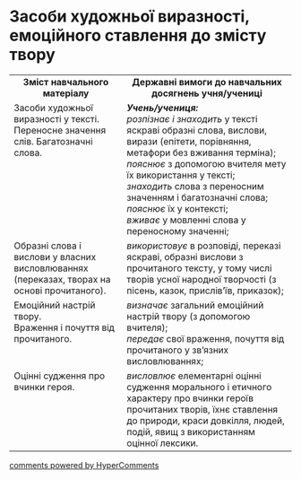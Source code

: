 <div id="hypercomments_widget" class="js-hypercomments-widget invisible"></div>

# Засоби художньої виразності, емоційного ставлення до змісту твору 

<table>
  <tr>
    <td width="40%" align="center"><b>Зміст навчального матеріалу<b></td>
    <td width="60%" align="center"><b>Державні вимоги до навчальних досягнень учня/учениці</b></td>
  </tr>
  <tr>
    <td width="40%" style="vertical-align:top !important;">
Засоби художньої виразності  у тексті.<br>
Переносне значення слів. Багатозначні слова.
</td>
    <td width="60%" style="vertical-align:top !important;">
<i><b>Учень/учениця:</b></i><br>
<i>розпізнає і знаходить</i> у тексті яскраві образні слова, вислови, вирази (епітети, порівняння, метафори без вживання терміна);<br>
<i>пояснює</i> з допомогою вчителя мету їх використання у тексті;<br>
<i>знаходить</i> слова з переносним значенням і багатозначні слова;<br>
<i>пояснює</i> їх у контексті;<br>
<i>вживає</i> у мовленні слова у переносному значенні;
</td>
  </tr>
  <tr>
    <td width="40%" style="vertical-align:top !important;">
Образні слова і вислови у власних висловлюваннях (переказах, творах на основі прочитаного).
</td>
    <td width="60%" style="vertical-align:top !important;">
<i>використовує</i> в розповіді, переказі яскраві, образні вислови з прочитаного тексту, у тому числі творів усної народної творчості (з пісень, казок, прислів’їв, приказок);
  </tr>
  <tr>
    <td width="40%" style="vertical-align:top !important;">
Емоційний настрій твору. <br>
Враження і почуття від прочитаного.
</td>
    <td width="60%" style="vertical-align:top !important;">
<i>визначає</i> загальний емоційний настрій твору (з допомогою вчителя); <br>
<i>передає</i> свої враження, почуття від прочитаного у зв’язних висловлюваннях;
</td>
  </tr>
  <tr>
    <td width="40%" style="vertical-align:top !important;">
Оцінні судження про вчинки героя.
</td>
    <td width="60%" style="vertical-align:top !important;">
<i>висловлює</i> елементарні оцінні судження морального і етичного характеру про вчинки героїв прочитаних творів, їхнє ставлення до природи, краси довкілля, людей, подій, явищ з використанням оцінної лексики.
</td>
  </tr>
</table>

<div class="js-hypercomments-container">
<a href="http://hypercomments.com" class="hc-link" title="comments widget">comments powered by HyperComments</a>
</div>